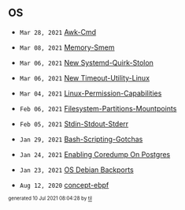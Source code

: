 ## OS


* <code>Mar 28, 2021</code> [Awk-Cmd](2021-03-28T15-55-03-awk-cmd.md)
* <code>Mar 08, 2021</code> [Memory-Smem](2021-03-08T23-13-52-memory-smem.md)
* <code>Mar 06, 2021</code> [New Systemd-Quirk-Stolon](2021-03-06T01-29-30-new-systemd-quirk-stolon.md)
* <code>Mar 06, 2021</code> [New Timeout-Utility-Linux](2021-03-06T01-02-42-new-timeout-utility-linux.md)
* <code>Mar 04, 2021</code> [Linux-Permission-Capabilities](2021-03-04T18-14-43-linux-permission-capabilities.md)

* <code>Feb 06, 2021</code> [Filesystem-Partitions-Mountpoints](2021-02-06T09-45-11-filesystem-partitions-mountpoints.md)
* <code>Feb 05, 2021</code> [Stdin-Stdout-Stderr](2021-02-05T21-08-33-stdin-stdout-stderr.md)

* <code>Jan 29, 2021</code> [Bash-Scripting-Gotchas](2021-01-29T20-27-11-bash-scripting-gotchas.md)
* <code>Jan 24, 2021</code> [Enabling Coredump On Postgres](2021-01-24T23-13-37-enabling-coredump-on-postgres.md)
* <code>Jan 23, 2021</code> [OS Debian Backports](2021-01-23T19-23-55-os-debian-backports.md)

* <code>Aug 12, 2020</code> [concept-ebpf](2020-08-12T18-53-32-concept-ebpf.md)

<sup><sub>generated 10 Jul 2021 08:04:28 by <a href='https://github.com/senorprogrammer/til'>til</a></sub></sup>

